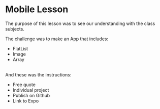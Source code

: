 # Mobile Lesson

The purpose of this lesson was to see our understanding with the class subjects.

The challenge was to make an App that includes:
<ul>
  <li>FlatList</li>
  <li>Image</li>
  <li>Array</li>
 </ul>
 <br/>
 And these was the instructions:
 <ul>
  <li>Free quote</li>
  <li>Individual project</li>
  <li>Publish on Github</li>
  <li>Link to Expo</li>  
 </ul>

